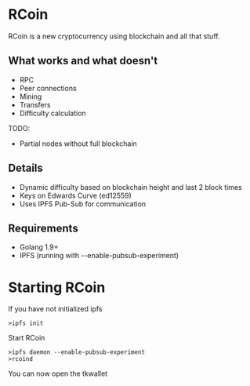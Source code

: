 # RCoin

RCoin is a new cryptocurrency using blockchain and all that stuff.

## What works and what doesn't

* RPC
* Peer connections
* Mining
* Transfers
* Difficulty calculation

TODO:

* Partial nodes without full blockchain

## Details

* Dynamic difficulty based on blockchain height and last 2 block times
* Keys on Edwards Curve (ed12559)
* Uses IPFS Pub-Sub for communication

## Requirements

* Golang 1.9+
* IPFS (running with --enable-pubsub-experiment)

# Starting RCoin

If you have not initialized ipfs
```
>ipfs init
```

Start RCoin
```
>ipfs daemon --enable-pubsub-experiment
>rcoind
```

You can now open the tkwallet